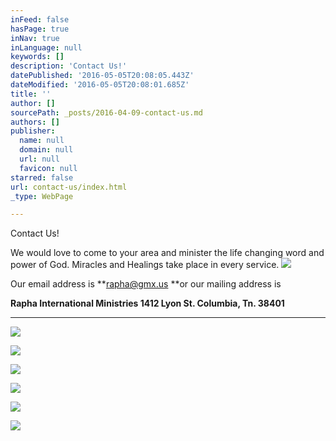 ```yaml
---
inFeed: false
hasPage: true
inNav: true
inLanguage: null
keywords: []
description: 'Contact Us!'
datePublished: '2016-05-05T20:08:05.443Z'
dateModified: '2016-05-05T20:08:01.685Z'
title: ''
author: []
sourcePath: _posts/2016-04-09-contact-us.md
authors: []
publisher:
  name: null
  domain: null
  url: null
  favicon: null
starred: false
url: contact-us/index.html
_type: WebPage

---
```

Contact Us!

We would love to come to your area and minister the life changing word and power of God. Miracles and Healings take place in every service. ![](https://s3-us-west-2.amazonaws.com/the-grid-img/p/844c1f407d3c4249471a7586f36beb655b625bf4.jpg)

Our email address is **rapha@gmx.us **or our mailing address is 

**Rapha International Ministries 1412 Lyon St. Columbia, Tn. 38401**

  
****
![](https://the-grid-user-content.s3-us-west-2.amazonaws.com/1c759939-d635-46a0-9919-b665e6ce1ca9.jpg)

  
![](https://the-grid-user-content.s3-us-west-2.amazonaws.com/6870170b-3587-4bb9-8bd0-6ad97624667e.jpg)

  
![](https://the-grid-user-content.s3-us-west-2.amazonaws.com/d1352ae2-e539-4b8b-8947-c7a8ed93c0d9.jpg)

  
![](https://the-grid-user-content.s3-us-west-2.amazonaws.com/4528ce3e-a678-42a1-be1f-b94ffdef840e.jpg)

  
![](https://the-grid-user-content.s3-us-west-2.amazonaws.com/a5e01aaf-b862-4e15-adfc-c2f25976e347.jpg)

  
![](https://the-grid-user-content.s3-us-west-2.amazonaws.com/9bc8ab6a-9780-41ea-a813-66736a1bd71d.jpg)